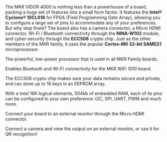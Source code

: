 <FeatureDescription>
The MKR VIDOR 4000 is nothing less than a powerhouse of a board, packing a huge set of features into a small form factor. It features the <b>Intel® Cyclone® 10CL016</b> for FPGA (Field Programming Gate Array), allowing you to configure a large set of pins to accommodate any of your preferences. But why stop there? The board also has a camera connector, a Micro HDMI connector, Wi-Fi / Bluetooth connectivity through the <b>NINA-W102</b> module, and cyber-security through the <b>ECC508</b> crypto chip. Just as the other members of the MKR family, it uses the popular <b>Cortex-M0 32-bit SAMD21</b> microprocessor.
</FeatureDescription>


<FeatureList>

<Feature title="Cortex-M0 32-bit SAMD21" image="core">

The powerful, low-power processor that is used in all MKR Family boards.

<FeatureLink title="Datasheet" url="https://content.arduino.cc/assets/mkr-microchip_samd21_family_full_datasheet-ds40001882d.pdf" download blank/>

</Feature>

<Feature title="u-blox NINA-W102" image="wifi-bluetooth">

Enables Bluetooth and Wi-Fi connectivity for the MKR WiFi 1010 board.

<FeatureLink title="Datasheet" url="https://content.arduino.cc/assets/Arduino_NINA-W10_DataSheet_%28UBX-17065507%29.pdf" download blank/>

</Feature>

<Feature title="ATECC508 crypto chip" image="crypto-chip">

The ECC508 crypto chip makes sure your data remains secure and private, and can store up to 16 keys in an EEPROM array.

<FeatureLink title="Datasheet" url="/resources/datasheets/ATECC508A-datasheet.pdf" download blank/>

</Feature>

<Feature title="Intel® Cyclone® 10CL016" image="mcu">

With a total 16K logical elements, 504kb of embedded RAM, each of its pins can be configured to your own preference: I2C, SPI, UART, PWM and much more.

<FeatureLink title="Datasheet" url="https://content.arduino.cc/assets/Arduino-Vidor_c10lp-51001.pdf" download blank/>

</Feature>

<Feature title="Micro HDMI connector" image="connection">

Connect your board to an external monitor through the Micro HDMI connector.

</Feature>

<Feature title="MIPI Camera connector" image="camera">

Connect a camera and view the output on an external monitor, or use it for QR recognition!

</Feature>


</FeatureList>